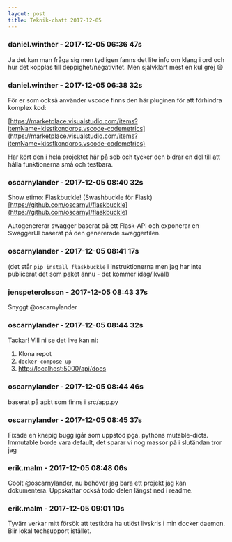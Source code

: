 ```yaml
---
layout: post
title: Teknik-chatt 2017-12-05
---
```

### daniel.winther - 2017-12-05 06:36 47s
Ja det kan man fråga sig men tydligen fanns det lite info om klang i ord och hur det kopplas till deppighet/negativitet. Men självklart mest en kul grej :smile:
### daniel.winther - 2017-12-05 06:38 32s
För er som också använder vscode finns den här pluginen för att förhindra komplex kod:

[https://marketplace.visualstudio.com/items?itemName=kisstkondoros.vscode-codemetrics](https://marketplace.visualstudio.com/items?itemName=kisstkondoros.vscode-codemetrics)

Har kört den i hela projektet här på seb och tycker den bidrar en del till att hålla funktionerna små och testbara. 
### oscarnylander - 2017-12-05 08:40 32s
Show etimo: Flaskbuckle! (Swashbuckle för Flask) [https://github.com/oscarnyl/flaskbuckle](https://github.com/oscarnyl/flaskbuckle)

Autogenererar swagger baserat på ett Flask-API och exponerar en SwaggerUI baserat på den genererade swaggerfilen.
### oscarnylander - 2017-12-05 08:41 17s
(det står `pip install flaskbuckle` i instruktionerna men jag har inte publicerat det som paket ännu - det kommer idag/ikväll)
### jenspeterolsson - 2017-12-05 08:43 37s
Snyggt @oscarnylander
### oscarnylander - 2017-12-05 08:44 32s
Tackar! Vill ni se det live kan ni:
1. Klona repot
2. `docker-compose up`
3. [http://localhost:5000/api/docs](http://localhost:5000/api/docs)
### oscarnylander - 2017-12-05 08:44 46s
baserat på api:t som finns i src/app.py
### oscarnylander - 2017-12-05 08:45 37s
Fixade en knepig bugg igår som uppstod pga. pythons mutable-dicts. Immutable borde vara default, det sparar vi nog massor på i slutändan tror jag
### erik.malm - 2017-12-05 08:48 06s
Coolt @oscarnylander, nu behöver jag bara ett projekt jag kan dokumentera. Uppskattar också todo delen längst ned i readme.
### erik.malm - 2017-12-05 09:01 10s
Tyvärr verkar mitt försök att testköra ha utlöst livskris i min docker daemon. Blir lokal techsupport istället.
